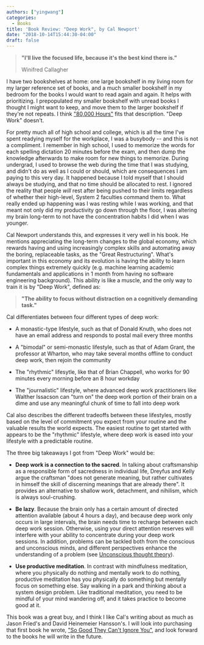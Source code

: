 ```yaml
---
authors: ["yingwang"]
categories:
  - Books
title: 'Book Review: "Deep Work", by Cal Newport'
date: "2018-10-14T15:44:30-04:00"
draft: false
---
```


> **"I'll live the focused life, because it's the best kind there is."**
>
> Winifred Callagher

I have two bookshelves at home: one large bookshelf in my living room for my
larger reference set of books, and a much smaller bookshelf in my bedroom for
the books I would want to read again and again. It helps with prioritizing. I
prepopulated my smaller bookshelf with unread books I thought I might want to
keep, and move them to the larger bookshelf if they're not repeats. I think
["80,000 Hours"](/posts/2018/10/07/80000_hours) fits that description. "Deep
Work" doesn't.

For pretty much all of high school and college, which is all the time I've spent
readying myself for the workplace, I was a busybody -- and this is not a
compliment. I remember in high school, I used to memorize the words for each
spelling dictation 20 minutes before the exam, and then dump the knowledge
afterwards to make room for new things to memorize. During undergrad, I used to
browse the web during the time that I was studying, and didn't do as well as I
could or should, which are consequences I am paying to this very day. It
happened because I told myself that I should always be studying, and that no
time should be allocated to rest. I ignored the reality that people _will_ rest
after being pushed to their limits regardless of whether their high-level,
System 2 faculties command them to. What really ended up happening was I was
resting while I was working, and that meant not only did my productivity go down
through the floor, I was altering my brain long-term to not have the
concentration habits I did when I was younger.

Cal Newport understands this, and expresses it very well in his book. He
mentions appreciating the long-term changes to the global economy, which rewards
having and using increasingly complex skills and automating away the boring,
replaceable tasks, as the "Great Restructuring". What's important in this
economy and its evolution is having the ability to learn complex things
extremely quickly (e.g. machine learning academic fundamentals and applications
in 1 month from having no software engineering background). This ability is like
a muscle, and the only way to train it is by "Deep Work", defined as:

> **"The ability to focus without distraction on a cognitively demanding
> task."**

Cal differentiates between four different types of deep work:

- A monastic-type lifestyle, such as that of Donald Knuth, who does not have an
  email address and responds to postal mail every three months

- A "bimodal" or semi-monastic lifestyle, such as that of Adam Grant, the
  professor at Wharton, who may take several months offline to conduct deep
  work, then rejoin the community

- The "rhythmic" lifesytle, like that of Brian Chappell, who works for 90
  minutes every morning before an 8 hour workday

- The "journalistic" lifestyle, where advanced deep work practitioners like
  Walther Issacson can "turn on" the deep work portion of their brain on a dime
  and use any meaningful chunk of time to fall into deep work

Cal also describes the different tradeoffs between these lifestyles, mostly
based on the level of commitment you expect from your routine and the valuable
results the world expects. The easiest routine to get started with appears to be
the "rhythmic" lifestyle, where deep work is eased into your lifestyle with a
predictable routine.

The three big takeaways I got from "Deep Work" would be:

- **Deep work is a connection to the sacred**. In talking about craftsmanship as
  a responsible form of sacredness in individual life, Dreyfus and Kelly argue
  the craftsman "does not generate meaning, but rather cultivates in himself the
  skill of discerning meanings that are already there". It provides an
  alternative to shallow work, detachment, and nihilism, which is always
  soul-crushing.

- **Be lazy**. Because the brain only has a certain amount of directed attention
  available (about 4 hours a day), and because deep work only occurs in large
  intervals, the brain needs time to recharge between each deep work session.
  Otherwise, using your direct attention reserves will interfere with your
  ability to concentrate during your deep work sessions. In addition, problems
  can be tackled both from the conscious and unconscious minds, and different
  perspectives enhance the understanding of a problem (see [Unconscious thought
  theory](https://en.wikipedia.org/wiki/Unconscious_thought_theory)).

- **Use productive meditation**. In contrast with mindfulness meditation, where
  you physically do nothing and mentally work to do nothing, productive
  meditation has you physically do something but mentally focus on something
  else. Say walking in a park and thinking about a system design problem. Like
  traditional meditation, you need to be mindful of your mind wandering off, and
  it takes practice to become good at it.

This book was a great buy, and I think I like Cal's writing about as much as
Jason Fried's and David Heinemeier Hansson's. I will look into purchasing that
first book he wrote, ["So Good They Can't Ignore
You"](https://www.amazon.com/Good-They-Cant-Ignore-You/dp/1455509124), and look
forward to the books he will write in the future.
